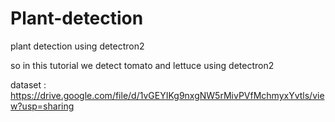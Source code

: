 # Plant-detection
plant detection using detectron2

so in this tutorial we detect tomato and lettuce using detectron2


dataset : https://drive.google.com/file/d/1vGEYIKg9nxgNW5rMivPVfMchmyxYvtls/view?usp=sharing
